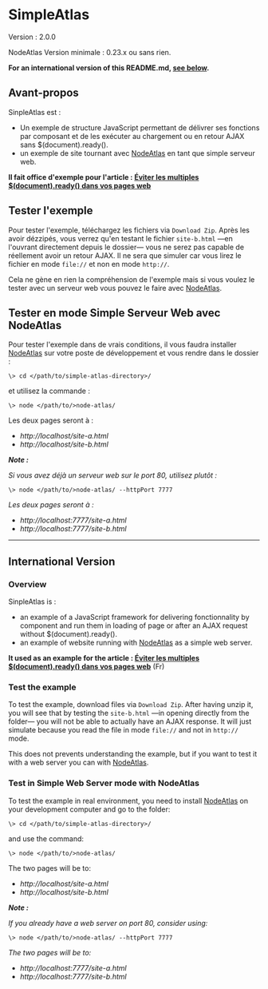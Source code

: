 # SimpleAtlas #

Version : 2.0.0

NodeAtlas Version minimale : 0.23.x ou sans rien.

**For an international version of this README.md, [see below](#international-version).**



## Avant-propos ##

SinpleAtlas est :
- Un exemple de structure JavaScript permettant de délivrer ses fonctions par composant et de les exécuter au chargement ou en retour AJAX sans $(document).ready().
- un exemple de site tournant avec [NodeAtlas](http://haeresis.github.io/NodeAtlas/) en tant que simple serveur web.

**Il fait office d'exemple pour l'article : [Éviter les multiples $(document).ready() dans vos pages web](https://blog.lesieur.name/eviter-les-multiples-jquery-document-ready-dans-vos-pages-web/)**



## Tester l'exemple ##

Pour tester l'exemple, téléchargez les fichiers via `Download Zip`. Après les avoir dézzipés, vous verrez qu'en testant le fichier `site-b.html` —en l'ouvrant directement depuis le dossier— vous ne serez pas capable de réellement avoir un retour AJAX. Il ne sera que simuler car vous lirez le fichier en mode `file://` et non en mode `http://`.

Cela ne gène en rien la compréhension de l'exemple mais si vous voulez le tester avec un serveur web vous pouvez le faire avec [NodeAtlas](http://haeresis.github.io/NodeAtlas/).



## Tester en mode Simple Serveur Web avec NodeAtlas ##

Pour tester l'exemple dans de vrais conditions, il vous faudra installer [NodeAtlas](http://haeresis.github.io/NodeAtlas/) sur votre poste de développement et vous rendre dans le dossier :

```
\> cd </path/to/simple-atlas-directory>/
```

et utilisez la commande :

```
\> node </path/to/>node-atlas/
```

Les deux pages seront à :

- *http://localhost/site-a.html*
- *http://localhost/site-b.html*

__*Note :*__

*Si vous avez déjà un serveur web sur le port 80, utilisez plutôt :*

```
\> node </path/to/>node-atlas/ --httpPort 7777
```

*Les deux pages seront à :*

- *http://localhost:7777/site-a.html*
- *http://localhost:7777/site-b.html*


-----


## International Version ##

### Overview ###

SinpleAtlas is :
- an example of a JavaScript framework for delivering fonctionnality by component and run them in loading of page or after an AJAX request without $(document).ready().
- an example of website running with [NodeAtlas](http://haeresis.github.io/NodeAtlas/) as a simple web server.

**It used as an example for the article : [Éviter les multiples $(document).ready() dans vos pages web](https://blog.lesieur.name/eviter-les-multiples-jquery-document-ready-dans-vos-pages-web/)** (Fr)



### Test the example ###

To test the example, download files via `Download Zip`. After having unzip it, you will see that by testing the `site-b.html` —in opening directly from the folder— you will not be able to actually have an AJAX response. It will just simulate because you read the file in mode  `file://` and not in `http://` mode.

This does not prevents understanding the example, but if you want to test it with a web server you can with [NodeAtlas](http://haeresis.github.io/NodeAtlas/).



### Test in Simple Web Server mode with NodeAtlas ###

To test the example in real environment, you need to install [NodeAtlas](http://haeresis.github.io/NodeAtlas/) on your development computer and go to the folder:

```
\> cd </path/to/simple-atlas-directory>/
```

and use the command:

```
\> node </path/to/>node-atlas/
```

The two pages will be to:

- *http://localhost/site-a.html*
- *http://localhost/site-b.html*

__*Note :*__

*If you already have a web server on port 80, consider using:*

```
\> node </path/to/>node-atlas/ --httpPort 7777
```

*The two pages will be to:*

- *http://localhost:7777/site-a.html*
- *http://localhost:7777/site-b.html*